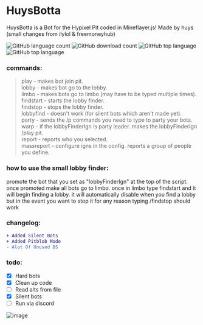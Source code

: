# HuysBotta
HuysBotta is a Bot for the Hypixel Pit coded in Mineflayer.js! 
Made by huys (small changes from ilylol & freemoneyhub)

![GitHub language count](https://img.shields.io/github/languages/count/huysuh/HuysBotta?) 
![GitHub download count](https://img.shields.io/github/downloads/huysuh/HuysBotta?color=green)
![GitHub top language](https://img.shields.io/github/languages/top/huysuh/HuysBotta?color=yellow) 
![GitHub top language](https://img.shields.io/github/languages/top/huysuh/HuysBotta?color=yellow) 

### commands:
>play - makes bot join pit. <br>
>lobby - makes bot go to the lobby. <br>
>limbo - makes bots go to limbo (may have to be typed multiple times). <br>
>findstart - starts the lobby finder. <br>
>findstop - stops the lobby finder. <br>
>lobbyfind - doesn't work (for silent bots which aren't made yet). <br>
>party - sends the /p commands you need to type to party your bots. <br>
>warp - if the lobbyFinderIgn is party leader. makes the lobbyFinderIgn /play pit. <br>
>report <ign> - reports who you selected. <br>
>massreport - configure igns in the config. reports a group of people you define. <br>


### how to use the small lobby finder:
promote the bot that you set as "lobbyFinderIgn" at the top of the script. once promoted make all bots go to limbo. once in limbo type findstart and it will begin finding a lobby. it will automatically disable when you find a lobby but in the event you want to stop it for any reason typing /findstop should work

### changelog:
```diff
+ Added Silent Bots
+ Added Pitblob Mode
- Alot Of Unused BS
```
  
### todo:
  - [x]  Hard bots
  - [x]  Clean up code
  - [ ]  Read alts from file
  - [x] Silent bots 
  - [ ] Run via discord
  
![image](https://user-images.githubusercontent.com/90770502/213885174-5d61f231-c810-4617-bcb2-a2094be83403.png)

